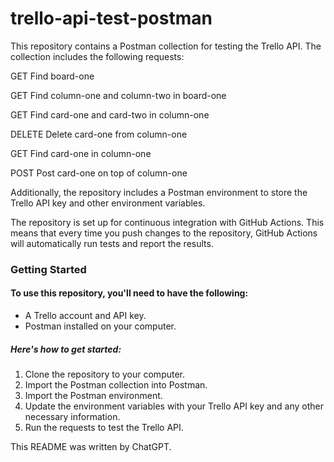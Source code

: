 # trello-api-test-postman

This repository contains a Postman collection for testing the Trello API. The collection includes the following requests:

GET Find board-one

GET Find column-one and column-two in board-one

GET Find card-one and card-two in column-one

DELETE Delete card-one from column-one

GET Find card-one in column-one

POST Post card-one on top of column-one

Additionally, the repository includes a Postman environment to store the Trello API key and other environment variables.

The repository is set up for continuous integration with GitHub Actions. This means that every time you push changes to the repository, GitHub Actions will automatically run tests and report the results.

### Getting Started

#### To use this repository, you'll need to have the following:

- A Trello account and API key.
- Postman installed on your computer.
##### Here's how to get started:

1. Clone the repository to your computer.
2. Import the Postman collection into Postman.
3. Import the Postman environment.
4. Update the environment variables with your Trello API key and any other necessary information.
5. Run the requests to test the Trello API.

This README was written by ChatGPT.
